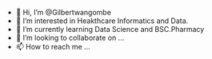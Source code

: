 - 👋 Hi, I’m @Gilbertwangombe
- 👀 I’m interested in Heakthcare Informatics and Data.
- 🌱 I’m currently learning Data Science and BSC.Pharmacy
- 💞️ I’m looking to collaborate on ...
- 📫 How to reach me ...

<!---
Gilbertwangombe/Gilbertwangombe is a ✨ special ✨ repository because its `README.md` (this file) appears on your GitHub profile.
You can click the Preview link to take a look at your changes.
--->
